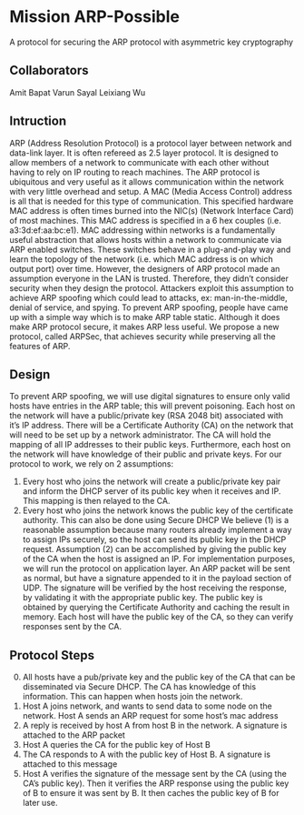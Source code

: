 # Mission ARP-Possible

A protocol for securing the ARP protocol with asymmetric key cryptography

## Collaborators

Amit Bapat
Varun Sayal
Leixiang Wu

## Intruction

ARP (Address Resolution Protocol) is a protocol layer between network and data-link
layer. It is often refereed as 2.5 layer protocol. It is designed to allow members of a network to
communicate with each other without having to rely on IP routing to reach machines. The ARP
protocol is ubiquitous and very useful as it allows communication within the network with very
little overhead and setup. A MAC (Media Access Control) address is all that is needed for this
type of communication. This specified hardware MAC address is often times burned into the
NIC(s) (Network Interface Card) of most machines. This MAC address is specified in a 6 hex
couples (i.e. a3:3d:ef:aa:bc:e1). MAC addressing within networks is a fundamentally useful
abstraction that allows hosts within a network to communicate via ARP enabled switches. These
switches behave in a plug-and-play way and learn the topology of the network (i.e. which MAC
address is on which output port) over time. However, the designers of ARP protocol made an
assumption everyone in the LAN is trusted. Therefore, they didn’t consider security when they
design the protocol. Attackers exploit this assumption to achieve ARP spoofing which could lead
to attacks, ex: man-in-the-middle, denial of service, and spying. To prevent ARP spoofing,
people have came up with a simple way which is to make ARP table static. Although it does
make ARP protocol secure, it makes ARP less useful. We propose a new protocol, called
ARPSec, that achieves security while preserving all the features of ARP.

## Design

To prevent ARP spoofing, we will use digital signatures to ensure only valid hosts have
entries in the ARP table; this will prevent poisoning. Each host on the network will have a
public/private key (RSA 2048 bit) associated with it’s IP address. There will be a Certificate
Authority (CA) on the network that will need to be set up by a network administrator. The CA
will hold the mapping of all IP addresses to their public keys. Furthermore, each host on the
network will have knowledge of their public and private keys. For our protocol to work, we rely
on 2 assumptions:
1. Every host who joins the network will create a public/private key pair and inform the
DHCP server of its public key when it receives and IP. This mapping is then relayed to
the CA.
2. Every host who joins the network knows the public key of the certificate authority. This
can also be done using Secure DHCP
We believe (1) is a reasonable assumption because many routers already implement a
way to assign IPs securely, so the host can send its public key in the DHCP request. Assumption
(2) can be accomplished by giving the public key of the CA when the host is assigned an IP.
For implementation purposes, we will run the protocol on application layer. An ARP
packet will be sent as normal, but have a signature appended to it in the payload section of UDP.
The signature will be verified by the host receiving the response, by validating it with the
appropriate public key. The public key is obtained by querying the Certificate Authority and
caching the result in memory. Each host will have the public key of the CA, so they can verify
responses sent by the CA.
    
## Protocol Steps
0. All hosts have a pub/private key and the public key of the CA that can be disseminated
via Secure DHCP. The CA has knowledge of this information. This can happen when
hosts join the network.
1. Host A joins network, and wants to send data to some node on the network. Host A sends
an ARP request for some host’s mac address
2. A reply is received by host A from host B in the network. A signature is attached to the
ARP packet
3. Host A queries the CA for the public key of Host B
4. The CA responds to A with the public key of Host B. A signature is attached to this
message
5. Host A verifies the signature of the message sent by the CA (using the CA’s public key).
Then it verifies the ARP response using the public key of B to ensure it was sent by B. It
then caches the public key of B for later use.
